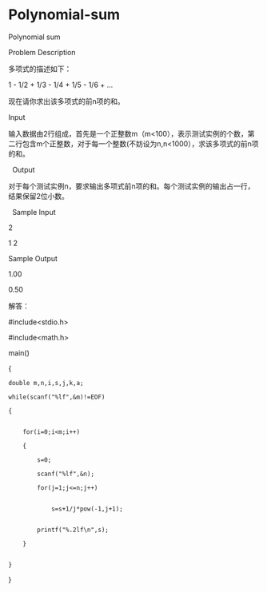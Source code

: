 # Polynomial-sum

Polynomial sum

Problem Description

多项式的描述如下：

1 - 1/2 + 1/3 - 1/4 + 1/5 - 1/6 + ...

现在请你求出该多项式的前n项的和。 


Input

输入数据由2行组成，首先是一个正整数m（m<100），表示测试实例的个数，第二行包含m个正整数，对于每一个整数(不妨设为n,n<1000），求该多项式的前n项的和。

 
Output

对于每个测试实例n，要求输出多项式前n项的和。每个测试实例的输出占一行，结果保留2位小数。

 
Sample Input

2

1 2 


Sample Output

1.00

0.50


解答：

#include<stdio.h>

#include<math.h>

main()

{

    double m,n,i,s,j,k,a;
    
    while(scanf("%lf",&m)!=EOF)
    
    {
    

        for(i=0;i<m;i++)
        
        {
        
            s=0;
            
            scanf("%lf",&n);
            
            for(j=1;j<=n;j++)
            

                s=s+1/j*pow(-1,j+1);
                

            printf("%.2lf\n",s);
            
        }
        

    }
    
}

